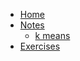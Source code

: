 <!-- docs/_sidebar.md -->
* [Home](/README.md)
* [Notes](/notes/)
  * [k means](/notes/k%20clustering.md)
* [Exercises](/exercises/)
